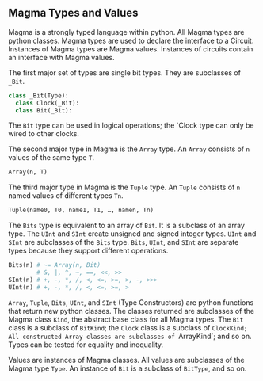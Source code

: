 ## Magma Types and Values

Magma is a strongly typed language within python.
All Magma types are python classes.
Magma types are used to declare the interface to a Circuit.
Instances of Magma types are Magma values.
Instances of circuits contain an interface with Magma values.

The first major set of types are single bit types. 
They are subclasses of `_Bit`.
```python
class _Bit(Type):
  class Clock(_Bit):
  class Bit(_Bit):
```
The `Bit` type can be used in logical operations;
the `Clock type can only be wired to other clocks.

The second major type in Magma is the `Array` type.
An `Array` consists of `n` values of the same type `T`.
```python
Array(n, T)
```

The third major type in Magma is the `Tuple` type.
An `Tuple` consists of `n` named values of different types `Tn`.
```python
Tuple(name0, T0, name1, T1, …, namen, Tn)
```

The `Bits` type is equivalent to an array of `Bit`.
It is a subclass of an array type.
The `UInt` and `SInt` create unsigned and signed integer types.
`UInt` and `SInt` are subclasses of the `Bits` type.
`Bits`, `UInt`, and `SInt` are separate types because they support different operations.
```python
Bits(n) # ~= Array(n, Bit)
        # &, |, ^, ~, ==, <<, >>
SInt(n) # +, -, *, /, <, <=, >=, >, -, >>>
UInt(n) # +, -, *, /, <, <=, >=, >
```

`Array`, `Tuple`, `Bits`, `UInt`, and `SInt` (Type Constructors) are python functions
that return new python classes.
The classes returned are subclasses of the Magma class `Kind`, the abstract base class for all Magma types.
The `Bit` class is a subclass of `BitKind`;
the `Clock` class is a subclass of `ClockKind;
All constructed Array classes are subclasses of `ArrayKind`;
and so on.
Types can be tested for equality and inequality.

Values are instances of Magma classes.
All values are subclasses of the Magma type `Type`.
An instance of `Bit` is a subclass of `BitType`, 
and so on.
